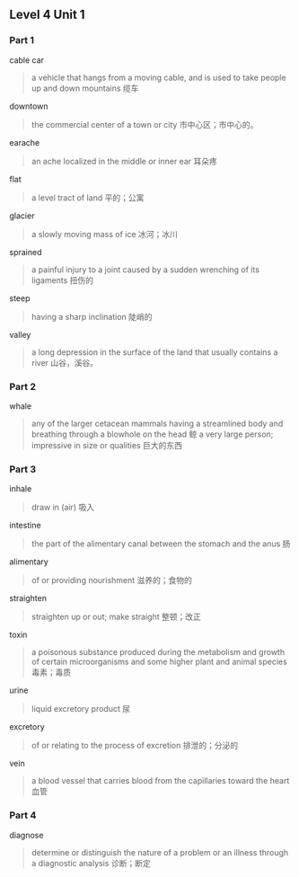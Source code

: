 ## Level 4 Unit 1

### Part 1

cable car

> a vehicle that hangs from a moving cable, and is used to take people up and down mountains
> 缆车

downtown

> the commercial center of a town or city
> 市中心区；市中心的。

earache

> an ache localized in the middle or inner ear
> 耳朵疼

flat

> a level tract of land
> 平的；公寓

glacier

> a slowly moving mass of ice
> 冰河；冰川

sprained

> a painful injury to a joint caused by a sudden wrenching of its ligaments
> 扭伤的

steep

> having a sharp inclination
> 陡峭的

valley

> a long depression in the surface of the land that usually contains a river
> 山谷，溪谷。

### Part 2

whale

> any of the larger cetacean mammals having a streamlined body and breathing through a blowhole on the head
> 鲸
> a very large person; impressive in size or qualities
> 巨大的东西

### Part 3

inhale

> draw in (air)
> 吸入

intestine

> the part of the alimentary canal between the stomach and the anus
> 肠

alimentary

> of or providing nourishment
> 滋养的；食物的

straighten

> straighten up or out; make straight
> 整顿；改正

toxin

> a poisonous substance produced during the metabolism and growth of certain microorganisms and some higher plant and animal species
> 毒素；毒质

urine

> liquid excretory product
> 尿

excretory

> of or relating to the process of excretion
> 排泄的；分泌的

vein

> a blood vessel that carries blood from the capillaries toward the heart
> 血管

### Part 4

diagnose

> determine or distinguish the nature of a problem or an illness through a diagnostic analysis
> 诊断；断定
